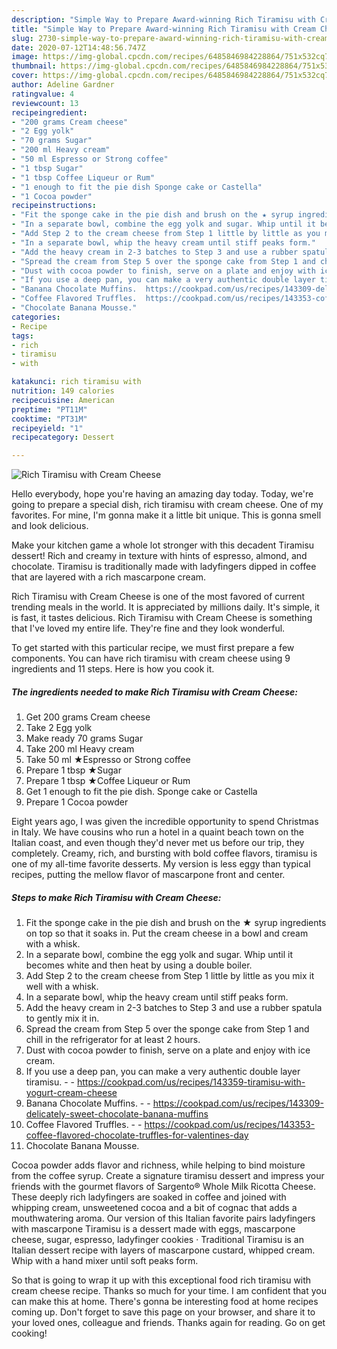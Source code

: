 ```yaml
---
description: "Simple Way to Prepare Award-winning Rich Tiramisu with Cream Cheese"
title: "Simple Way to Prepare Award-winning Rich Tiramisu with Cream Cheese"
slug: 2730-simple-way-to-prepare-award-winning-rich-tiramisu-with-cream-cheese
date: 2020-07-12T14:48:56.747Z
image: https://img-global.cpcdn.com/recipes/6485846984228864/751x532cq70/rich-tiramisu-with-cream-cheese-recipe-main-photo.jpg
thumbnail: https://img-global.cpcdn.com/recipes/6485846984228864/751x532cq70/rich-tiramisu-with-cream-cheese-recipe-main-photo.jpg
cover: https://img-global.cpcdn.com/recipes/6485846984228864/751x532cq70/rich-tiramisu-with-cream-cheese-recipe-main-photo.jpg
author: Adeline Gardner
ratingvalue: 4
reviewcount: 13
recipeingredient:
- "200 grams Cream cheese"
- "2 Egg yolk"
- "70 grams Sugar"
- "200 ml Heavy cream"
- "50 ml Espresso or Strong coffee"
- "1 tbsp Sugar"
- "1 tbsp Coffee Liqueur or Rum"
- "1 enough to fit the pie dish Sponge cake or Castella"
- "1 Cocoa powder"
recipeinstructions:
- "Fit the sponge cake in the pie dish and brush on the ★ syrup ingredients on top so that it soaks in. Put the cream cheese in a bowl and cream with a whisk."
- "In a separate bowl, combine the egg yolk and sugar. Whip until it becomes white and then heat by using a double boiler."
- "Add Step 2 to the cream cheese from Step 1 little by little as you mix it well with a whisk."
- "In a separate bowl, whip the heavy cream until stiff peaks form."
- "Add the heavy cream in 2-3 batches to Step 3 and use a rubber spatula to gently mix it in."
- "Spread the cream from Step 5 over the sponge cake from Step 1 and chill in the refrigerator for at least 2 hours."
- "Dust with cocoa powder to finish, serve on a plate and enjoy with ice cream."
- "If you use a deep pan, you can make a very authentic double layer tiramisu.  https://cookpad.com/us/recipes/143359-tiramisu-with-yogurt-cream-cheese"
- "Banana Chocolate Muffins.  https://cookpad.com/us/recipes/143309-delicately-sweet-chocolate-banana-muffins"
- "Coffee Flavored Truffles.  https://cookpad.com/us/recipes/143353-coffee-flavored-chocolate-truffles-for-valentines-day"
- "Chocolate Banana Mousse."
categories:
- Recipe
tags:
- rich
- tiramisu
- with

katakunci: rich tiramisu with 
nutrition: 149 calories
recipecuisine: American
preptime: "PT11M"
cooktime: "PT31M"
recipeyield: "1"
recipecategory: Dessert

---
```



![Rich Tiramisu with Cream Cheese](https://img-global.cpcdn.com/recipes/6485846984228864/751x532cq70/rich-tiramisu-with-cream-cheese-recipe-main-photo.jpg)

Hello everybody, hope you're having an amazing day today. Today, we're going to prepare a special dish, rich tiramisu with cream cheese. One of my favorites. For mine, I'm gonna make it a little bit unique. This is gonna smell and look delicious.

Make your kitchen game a whole lot stronger with this decadent Tiramisu dessert! Rich and creamy in texture with hints of espresso, almond, and chocolate. Tiramisu is traditionally made with ladyfingers dipped in coffee that are layered with a rich mascarpone cream.

Rich Tiramisu with Cream Cheese is one of the most favored of current trending meals in the world. It is appreciated by millions daily. It's simple, it is fast, it tastes delicious. Rich Tiramisu with Cream Cheese is something that I've loved my entire life. They're fine and they look wonderful.


To get started with this particular recipe, we must first prepare a few components. You can have rich tiramisu with cream cheese using 9 ingredients and 11 steps. Here is how you cook it.

<!--inarticleads1-->

##### The ingredients needed to make Rich Tiramisu with Cream Cheese:

1. Get 200 grams Cream cheese
1. Take 2 Egg yolk
1. Make ready 70 grams Sugar
1. Take 200 ml Heavy cream
1. Take 50 ml ★Espresso or Strong coffee
1. Prepare 1 tbsp ★Sugar
1. Prepare 1 tbsp ★Coffee Liqueur or Rum
1. Get 1 enough to fit the pie dish. Sponge cake or Castella
1. Prepare 1 Cocoa powder


Eight years ago, I was given the incredible opportunity to spend Christmas in Italy. We have cousins who run a hotel in a quaint beach town on the Italian coast, and even though they&#39;d never met us before our trip, they completely. Creamy, rich, and bursting with bold coffee flavors, tiramisu is one of my all-time favorite desserts. My version is less eggy than typical recipes, putting the mellow flavor of mascarpone front and center. 

<!--inarticleads2-->

##### Steps to make Rich Tiramisu with Cream Cheese:

1. Fit the sponge cake in the pie dish and brush on the ★ syrup ingredients on top so that it soaks in. Put the cream cheese in a bowl and cream with a whisk.
1. In a separate bowl, combine the egg yolk and sugar. Whip until it becomes white and then heat by using a double boiler.
1. Add Step 2 to the cream cheese from Step 1 little by little as you mix it well with a whisk.
1. In a separate bowl, whip the heavy cream until stiff peaks form.
1. Add the heavy cream in 2-3 batches to Step 3 and use a rubber spatula to gently mix it in.
1. Spread the cream from Step 5 over the sponge cake from Step 1 and chill in the refrigerator for at least 2 hours.
1. Dust with cocoa powder to finish, serve on a plate and enjoy with ice cream.
1. If you use a deep pan, you can make a very authentic double layer tiramisu. -  - https://cookpad.com/us/recipes/143359-tiramisu-with-yogurt-cream-cheese
1. Banana Chocolate Muffins. -  - https://cookpad.com/us/recipes/143309-delicately-sweet-chocolate-banana-muffins
1. Coffee Flavored Truffles. -  - https://cookpad.com/us/recipes/143353-coffee-flavored-chocolate-truffles-for-valentines-day
1. Chocolate Banana Mousse.


Cocoa powder adds flavor and richness, while helping to bind moisture from the coffee syrup. Create a signature tiramisu dessert and impress your friends with the gourmet flavors of Sargento® Whole Milk Ricotta Cheese. These deeply rich ladyfingers are soaked in coffee and joined with whipping cream, unsweetened cocoa and a bit of cognac that adds a mouthwatering aroma. Our version of this Italian favorite pairs ladyfingers with mascarpone Tiramisu is a dessert made with eggs, mascarpone cheese, sugar, espresso, ladyfinger cookies · Traditional Tiramisu is an Italian dessert recipe with layers of mascarpone custard, whipped cream. Whip with a hand mixer until soft peaks form. 

So that is going to wrap it up with this exceptional food rich tiramisu with cream cheese recipe. Thanks so much for your time. I am confident that you can make this at home. There's gonna be interesting food at home recipes coming up. Don't forget to save this page on your browser, and share it to your loved ones, colleague and friends. Thanks again for reading. Go on get cooking!

